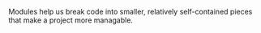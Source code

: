 Modules help us break code into smaller, relatively self-contained pieces that make a project more managable.
